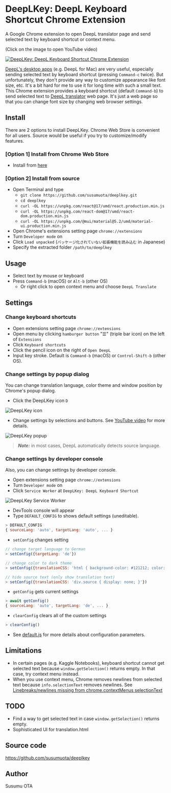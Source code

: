 # DeepLKey: DeepL Keyboard Shortcut Chrome Extension

A Google Chrome extension to open DeepL translator page and send selected text by keyboard shortcut or context menu.

(Click on the image to open YouTube video)

[![DeepLKey: DeepL Keyboard Shortcut Chrome Extension](https://user-images.githubusercontent.com/1632335/117237925-e3ff7900-ae66-11eb-9340-80b08d010a27.gif)](http://www.youtube.com/watch?v=gZVzj4uDTss "DeepLKey: DeepL Keyboard Shortcut Chrome Extension")

[DeepL's desktop apps](https://www.deepl.com/app) (e.g. DeepL for Mac) are very useful, especially sending selected text by keyboard shortcut (pressing `Command-c` twice). But unfortunately, they don't provide any way to customize appearance like font size, etc. It's a bit hard for me to use it for long time with such a small text. This Chrome extension provides a keyboard shortcut (default `Command-b`) to send selected text to [DeepL translator](https://www.deepl.com/translator) web page. It's just a web page so that you can change font size by changing web browser settings.

## Install

There are 2 options to install DeepLKey. Chrome Web Store is convenient for all users. Source would be useful if you try to customize/modify features.

### [Option 1] Install from Chrome Web Store
- Install from [here](https://chrome.google.com/webstore/detail/deeplkey-deepl-keyboard-s/ompicphdlcomhddpfbpnhnejhkheeagf)

### [Option 2] Install from source

- Open Terminal and type
  - `git clone https://github.com/susumuota/deeplkey.git`
  - `cd deeplkey`
  - `curl -OL https://unpkg.com/react@17/umd/react.production.min.js`
  - `curl -OL https://unpkg.com/react-dom@17/umd/react-dom.production.min.js`
  - `curl -OL https://unpkg.com/@mui/material@5.2/umd/material-ui.production.min.js`
- Open Chrome's extensions setting page `chrome://extensions`
- Turn `Developer mode` on
- Click `Load unpacked` (`パッケージ化されていない拡張機能を読み込む` in Japanese)
- Specify the extracted folder `/path/to/deeplkey`

## Usage

- Select text by mouse or keyboard
- Press `Command-b` (macOS) or `Alt-b` (other OS)
  - Or right click to open context menu and choose `DeepL Translate`

## Settings

### Change keyboard shortcuts

- Open extensions setting page `chrome://extensions`
- Open menu by clicking `hamburger button` "☰" (triple bar icon) on the left of `Extensions`
- Click `Keyboard shortcuts`
- Click the pencil icon on the right of `Open DeepL`
- Input key stroke. Default is `Command-b` (macOS) or `Control-Shift-b` (other OS).

### Change settings by popup dialog

You can change translation language, color theme and window position by Chrome's popup dialog.

- Click the DeepLKey icon `D`

![DeepLKey icon](https://user-images.githubusercontent.com/1632335/118349094-8a472f00-b589-11eb-9186-331f81dc0f77.png)

- Change settings by selections and buttons. See [YouTube video](http://www.youtube.com/watch?v=gZVzj4uDTss) for more details.

![DeepLKey popup](https://user-images.githubusercontent.com/1632335/118348869-12c4d000-b588-11eb-84e9-df807eb56967.png)

> **_Note:_** in most cases, DeepL automatically detects source language.

### Change settings by developer console

Also, you can change settings by developer console.

- Open extensions setting page `chrome://extensions`
- Turn `Developer mode` on
- Click `Service Worker` at `DeepLKey: DeepL Keyboard Shortcut`

![DeepLKey Service Worker](https://user-images.githubusercontent.com/1632335/118350402-67207d80-b591-11eb-8c90-1adcb4c7ef8d.png)

- DevTools console will appear
- Type `DEFAULT_CONFIG` to shows default settings (uneditable).

```javascript
> DEFAULT_CONFIG
{ sourceLang: 'auto', targetLang: 'auto', ... }
```

- `setConfig` changes setting

```javascript
// change target language to German
> setConfig({targetLang: 'de'})

// change color to dark theme
> setConfig({translationCSS: 'html { background-color: #121212; color: darkgray; } div.source { color: skyblue; }'})

// hide source text (only show translation text)
> setConfig({translationCSS: 'div.source { display: none; }'})
```

- `getConfig` gets current settings

```javascript
> await getConfig()
{ sourceLang: 'auto', targetLang: 'de', ... }
```

- `clearConfig` clears all of the custom settings

```javascript
> clearConfig()
```

- See [default.js](https://github.com/susumuota/deeplkey/blob/main/default.js) for more details about configuration parameters.

## Limitations

- In certain pages (e.g. Kaggle Notebooks), keyboard shortcut cannot get selected text because `window.getSelection()` returns empty. In that case, try context menu instead.
- When you use context menu, Chrome removes newlines from selected text because `info.selectionText` removes newlines. See [Linebreaks/newlines missing from chrome.contextMenus selectionText](https://bugs.chromium.org/p/chromium/issues/detail?id=116429)

## TODO

- Find a way to get selected text in case `window.getSelection()` returns empty.
- Sophisticated UI for translation.html

## Source code

https://github.com/susumuota/deeplkey

## Author

Susumu OTA

